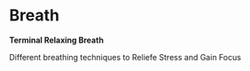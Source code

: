 # Breath
**Terminal Relaxing Breath**

Different breathing techniques to Reliefe Stress and Gain Focus

